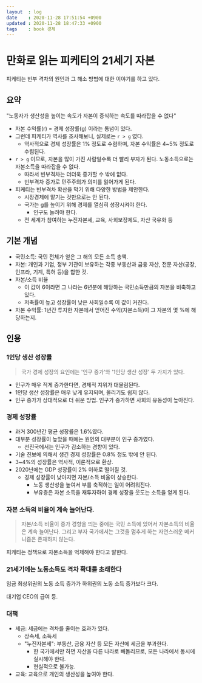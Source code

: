 ```yaml
---
layout  : log
date    : 2020-11-28 17:51:54 +0900
updated : 2020-11-28 18:47:33 +0900
tags    : book 경제
---
```


# 만화로 읽는 피케티의 21세기 자본

피케티는 빈부 격차의 원인과 그 해소 방법에 대한 이야기를 하고 있다.

## 요약

"노동자가 생산성을 높이는 속도가 자본이 증식하는 속도를 따라잡을 수 없다"

- 자본 수익률(r) = 경제 성장률(g) 이라는 통념이 있다.
- 그런데 피케티가 역사를 조사해보니, 실제로는 `r > g` 였다.
    - 역사적으로 경제 성장률은 1% 정도로 수렴하며, 자본 수익률은 4~5% 정도로 수렴된다.
- `r > g` 이므로, 자본을 많이 가진 사람일수록 더 빨리 부자가 된다. 노동소득으로는 자본소득을 따라잡을 수 없다.
    - 따라서 빈부격차는 더더욱 증가할 수 밖에 없다.
    - 빈부격차 증가로 민주주의가 의미를 잃어가게 된다.
- 피케티는 빈부격차 확산을 막기 위해 다양한 방법을 제안한다.
    - 시장경제에 맡기는 것만으로는 안 된다.
    - 국가는 g를 높이기 위해 경제를 열심히 성장시켜야 한다.
        - 인구도 늘려야 한다.
    - 전 세계가 참여하는 누진자본세, 교육, 사회보장제도, 자산 국유화 등

## 기본 개념

- 국민소득: 국민 전체가 얻은 그 해의 모든 소득 총액.
- 자본: 개인과 기업, 정부 기관이 보유하는 각종 부동산과 금융 자산, 전문 자산(공장, 인프라, 기계, 특허 등)을 합한 것.
- 자본/소득 비율
    - 이 값이 6이라면 그 나라는 6년분에 해당하는 국민소득만큼의 자본을 비축하고 있다.
    - 저축률이 높고 성장률이 낮은 사회일수록 이 값이 커진다.
- 자본 수익률: 1년간 투자한 자본에서 얻어진 수익(자본소득)이 그 자본의 몇 %에 해당하는지.

## 인용

### 1인당 생산 성장률

> 국가 경제 성장의 요인에는 '인구 증가'와 '1인당 생산 성장' 두 가지가 있다.

- 인구가 매우 적게 증가한다면, 경제적 지위가 대물림된다.
- 1인당 생산 성장률은 매우 낮게 유지되며, 올리기도 쉽지 않다.
- 인구 증가가 상대적으로 더 쉬운 방법. 인구가 증가하면 사회의 유동성이 높아진다.

### 경제 성장률

- 과거 300년간 평균 성장률은 1.6%였다.
- 대부분 성장률이 높았을 때에는 원인의 대부분이 인구 증가였다.
    - 선진국에서는 인구가 감소하는 경향이 있다.
- 기술 진보에 의해서 생긴 경제 성장률은 0.8% 정도 밖에 안 된다.
- 3~4%의 성장률은 역사적, 이론적으로 환상.
- 2020년에는 GDP 성장률이 2% 이하로 떨어질 것.
    - 경제 성장률이 낮아지면 자본/소득 비율이 상승한다.
        - 노동 생산성을 높여서 부를 축적하는 일이 어려워진다.
        - 부유층은 자본 소득을 재투자하여 경제 성장을 웃도는 소득을 얻게 된다.

### 자본 소득의 비율이 계속 늘어난다.

> 자본/소득 비율이 증가 경향을 띄는 중에는 국민 소득에 있어서 자본소득의 비율은 계속 늘어난다.
그리고 부자 국가에서는 그것을 멈추게 하는 자연스러운 메커니즘은 존재하지 않는다.

피케티는 정책으로 자본소득을 억제해야 한다고 말한다.

### 21세기에는 노동소득도 격차 확대를 초래한다

임금 최상위권의 노동 소득 증가가 하위권의 노동 소득 증가보다 크다.

대기업 CEO의 급여 등.

### 대책

- 세금: 세금에는 격차를 줄이는 효과가 있다.
    - 상속세, 소득세
    - "누진자본세": 부동산, 금융 자산 등 모든 자산에 세금을 부과한다.
        - 한 국가에서만 하면 자산을 다른 나라로 빼돌리므로, 모든 나라에서 동시에 실시해야 한다.
        - 현실적으로 불가능.
- 교육: 교육으로 개인의 생산성을 높여야 한다.

